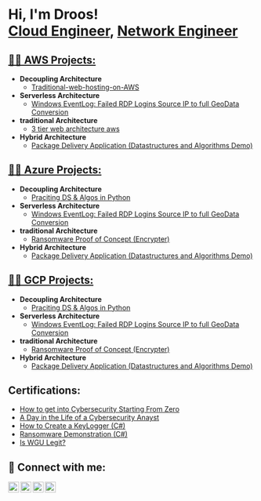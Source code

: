 <h1>Hi, I'm Droos! <br/><a href="https://github.com/aa-cloudengineer">Cloud Engineer</a>, <a href="https://github.com/aa-cloudengineer">Network Engineer</a></h1>

<h2><a href="https://github.com/aa-cloudengineer/AWS-Projects"> 👨‍💻 AWS Projects:</a></h2>

- <b>Decoupling Architecture</b>
  - [Traditional-web-hosting-on-AWS](https://github.com/aa-cloudengineer/Traditional-Web-Hosting-On-AWS)
- <b>Serverless Architecture</b>
  - [Windows EventLog: Failed RDP Logins Source IP to full GeoData Conversion](https://github.com/joshmadakor1/Sentinel-Lab)
- <b>traditional  Architecture </b>
  - [3 tier web architecture aws](https://github.com/aa-cloudengineer/AWS-Projects/tree/main/Traditional%20Architecture)
- <b>Hybrid Architecture</b>
  - [Package Delivery Application (Datastructures and Algorithms Demo)](https://github.com/joshmadakor1/Package-Delivery-Pathfinding-Algorithm)

<h2><a href="https://github.com/aa-cloudengineer/Azure-Projects"> 👨‍💻 Azure Projects:</a></h2>

- <b>Decoupling Architecture</b>
  - [Praciting DS & Algos in Python](https://github.com/joshmadakor1/Algorithms-Practice)
- <b>Serverless Architecture</b>
  - [Windows EventLog: Failed RDP Logins Source IP to full GeoData Conversion](https://github.com/joshmadakor1/Sentinel-Lab)
- <b>traditional  Architecture </b>
  - [Ransomware Proof of Concept (Encrypter)](https://github.com/joshmadakor1/EncrypterPOC)
- <b>Hybrid Architecture</b>
  - [Package Delivery Application (Datastructures and Algorithms Demo)](https://github.com/joshmadakor1/Package-Delivery-Pathfinding-Algorithm)

 <h2><a href="https://github.com/aa-cloudengineer/GCP-Projects"> 👨‍💻 GCP Projects:</a></h2>

- <b>Decoupling Architecture</b>
  - [Praciting DS & Algos in Python](https://github.com/joshmadakor1/Algorithms-Practice)
- <b>Serverless Architecture</b>
  - [Windows EventLog: Failed RDP Logins Source IP to full GeoData Conversion](https://github.com/joshmadakor1/Sentinel-Lab)
- <b>traditional  Architecture </b>
  - [Ransomware Proof of Concept (Encrypter)](https://github.com/joshmadakor1/EncrypterPOC)
- <b>Hybrid Architecture</b>
  - [Package Delivery Application (Datastructures and Algorithms Demo)](https://github.com/joshmadakor1/Package-Delivery-Pathfinding-Algorithm)

      
<h2>Certifications: </h2>

- [How to get into Cybersecurity Starting From Zero](https://www.youtube.com/watch?v=a83ASGn_V_s)
- [A Day in the Life of a Cybersecurity Anayst](https://www.youtube.com/watch?v=uHy3oM7NnoU)
- [How to Create a KeyLogger (C#)](https://www.youtube.com/watch?v=N-L9hklSlNk)
- [Ransomware Demonstration (C#)](https://www.youtube.com/watch?v=OfvdQeh79s0)
- [Is WGU Legit?](https://www.youtube.com/watch?v=E2MwRWxDBkA)

<h2> 🤳 Connect with me:</h2>

[<img align="left" alt="JoshMadakor | YouTube" width="22px" src="https://cdn.jsdelivr.net/npm/simple-icons@v3/icons/youtube.svg" />][youtube]
[<img align="left" alt="JoshMadakor | Twitter" width="22px" src="https://cdn.jsdelivr.net/npm/simple-icons@v3/icons/twitter.svg" />][twitter]
[<img align="left" alt="JoshMadakor | LinkedIn" width="22px" src="https://cdn.jsdelivr.net/npm/simple-icons@v3/icons/linkedin.svg" />][linkedin]
[<img align="left" alt="JoshMadakor | Instagram" width="22px" src="https://cdn.jsdelivr.net/npm/simple-icons@v3/icons/instagram.svg" />][instagram]

[twitter]: https://twitter.com/joshmadakor
[youtube]: https://www.youtube.com/c/joshmadakor
[instagram]: https://www.instagram.com/joshmadakor/
[linkedin]: https://linkedin.com/in/joshmadakor

<!--
**joshmadakor1/joshmadakor1** is a ✨ _special_ ✨ repository because its `README.md` (this file) appears on your GitHub profile.

Here are some ideas to get you started:

- 🔭 I’m currently working on ...
- 🌱 I’m currently learning ...
- 👯 I’m looking to collaborate on ...
- 🤔 I’m looking for help with ...
- 💬 Ask me about ...
- 📫 How to reach me: ...
- 😄 Pronouns: ...
- ⚡ Fun fact: ...
-->
